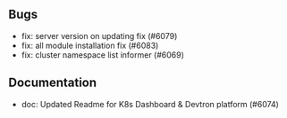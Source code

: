 ## Bugs
- fix: server version on updating fix (#6079)
- fix: all module installation fix (#6083)
- fix: cluster namespace list informer (#6069)
## Documentation
- doc: Updated Readme for K8s Dashboard & Devtron platform (#6074)
